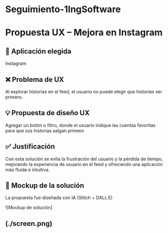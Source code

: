 # Seguimiento-1IngSoftware
# Propuesta UX – Mejora en Instagram

## 📌 Aplicación elegida
Instagram

## ❌ Problema de UX
Al explorar historias en el feed, el usuario no puede elegir que historias ver primero.

## 💡 Propuesta de diseño UX
Agregar un botón o filtro, donde el usuario indique las cuentas favoritas para que sus historias salgan primero

## ✅ Justificación
Con esta solución se evita la frustración del usuario y la pérdida de tiempo, mejorando la experiencia de usuario en el feed y ofreciendo una aplicación más fluida e intuitiva.

## 🎨 Mockup de la solución
La propuesta fue diseñada con IA (Stitch + DALL·E)

![Mockup de solución]

(./screen.png)
---

